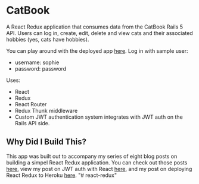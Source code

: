 # CatBook

A React Redux application that consumes data from the CatBook Rails 5 API. Users can log in, create, edit, delete and view cats and their associated hobbies (yes, cats have hobbies). 

You can play around with the deployed app [here](https://catbook-react.herokuapp.com/). Log in with sample user:

* username: sophie
* password: password

Uses:
* React
* Redux
* React Router
* Redux Thunk middleware
* Custom JWT authentication system integrates with JWT auth on the Rails API side.

## Why Did I Build This?

This app was built out to accompany my series of eight blog posts on building a simpel React Redux application. 
You can check out those posts [here](http://www.thegreatcodeadventure.com/building-a-simple-crud-app-with-react-redux-part-1/#table-of-contents), view my post on JWT auth with React [here](http://www.thegreatcodeadventure.com/jwt-authentication-with-react-redux/), and my post on deploying React Redux to Heroku [here](http://www.thegreatcodeadventure.com/deploying-react-redux-to-heroku/). 
"# react-redux" 
